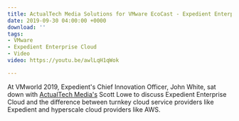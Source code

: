 ```yaml
---
title: ActualTech Media Solutions for VMware EcoCast - Expedient Enterprise Cloud
date: 2019-09-30 04:00:00 +0000
download: ''
tags:
- VMware
- Expedient Enterprise Cloud
- Video
video: https://youtu.be/awlLqH1qWok

---
```

At VMworld 2019, Expedient's Chief Innovation Officer, John White, sat down with [ActualTech Media's](https://www.actualtechmedia.com/) Scott Lowe to discuss Expedient Enterprise Cloud and the difference between turnkey cloud service providers like Expedient and hyperscale cloud providers like AWS.